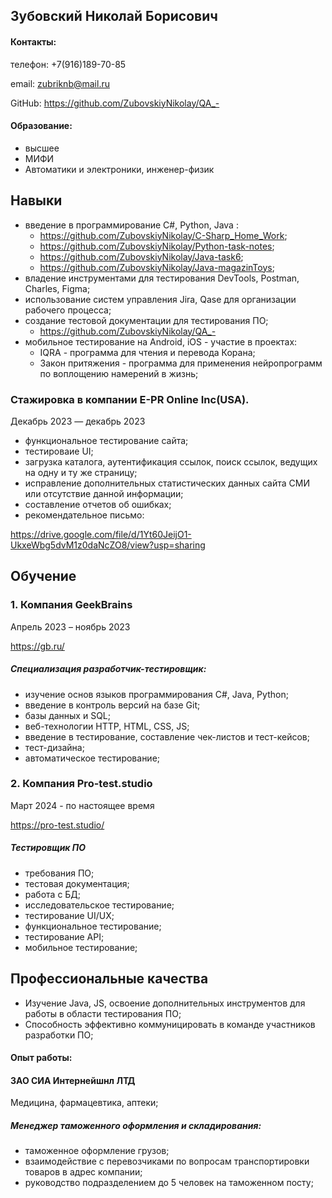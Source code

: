 ## Зубовский Николай Борисович
#### Контакты:
телефон: +7(916)189-70-85

email: zubriknb@mail.ru

GitHub: https://github.com/ZubovskiyNikolay/QA_-

#### Образование:
- высшее
- МИФИ
- Автоматики и электроники, инженер-физик

## Навыки
- введение в программирование C#, Python, Java :
   - https://github.com/ZubovskiyNikolay/C-Sharp_Home_Work;
   - https://github.com/ZubovskiyNikolay/Python-task-notes;
   - https://github.com/ZubovskiyNikolay/Java-task6;
   - https://github.com/ZubovskiyNikolay/Java-magazinToys;
- владение инструментами для тестирования DevTools, Postman, Charles, Figma;
- использование систем управления Jira, Qase для организации рабочего процесса; 
- cоздание тестовой документации для тестирования ПО;
  - https://github.com/ZubovskiyNikolay/QA_-
- мобильное тестирование на Android, iOS - участие в проектах:
    -  IQRA - программа для чтения и перевода Корана;
    -  Закон притяжения - программа для применения нейропрограмм по воплощению намерений в жизнь;

### Cтажировка в компании E-PR Online Inc(USA).
Декабрь 2023 — декабрь 2023

- функциональное тестирование сайта;
- тестироваие UI;
- загрузка каталога, аутентификация ссылок, поиск ссылок, ведущих на одну и ту же страницу;
- исправление дополнительных статистических данных сайта СМИ или отсутствие данной информации;
- составление отчетов об ошибках;
- рекомендательное письмо:
  
https://drive.google.com/file/d/1Yt60JeijO1-UkxeWbg5dvM1z0daNcZO8/view?usp=sharing

## Обучение

### 1. Компания GeekBrains
Апрель 2023 – ноябрь 2023

https://gb.ru/

##### Cпециализация разработчик-тестировщик:
 - изучение основ языков программирования С#, Java, Python;
 - введение в контроль версий на базе Git;
 - базы данных и SQL;
 - веб-технологии HTTP, HTML, CSS, JS;
 - введение в тестирование, составление чек-листов и тест-кейсов;
 - тест-дизайна;
 - автоматическое тестирование;


### 2. Компания Pro-test.studio
Март 2024 - по настоящее время

https://pro-test.studio/

##### Тестировщик ПО
- требования ПО;
- тестовая документация;
- работа с БД;
- исследовательское тестирование;
- тестирование UI/UX;
- функциональное тестирование;
- тестирование API;
- мобильное тестирование;

 
 ## Профессиональные качества
 - Изучение Java, JS, освоение дополнительных инструментов для работы в области тестирования ПО;
 - Способность эффективно коммуницировать в команде участников разработки ПО;


   
 #### Опыт работы:

#### ЗАО СИА Интернейшнл ЛТД

Медицина, фармацевтика, аптеки;

##### Менеджер таможенного оформления и складирования:
- таможенное оформление грузов;
- взаимодействие с перевозчиками по вопросам транспортировки товаров в адрес компании;
- руководство подразделением до 5 человек на таможенном посту;

   

    





